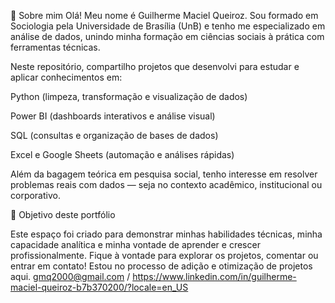 👋 Sobre mim
Olá! Meu nome é Guilherme Maciel Queiroz. Sou formado em Sociologia pela Universidade de Brasília (UnB) e tenho me especializado em análise de dados, unindo minha formação em ciências sociais à prática com ferramentas técnicas.

Neste repositório, compartilho projetos que desenvolvi para estudar e aplicar conhecimentos em:

Python (limpeza, transformação e visualização de dados)

Power BI (dashboards interativos e análise visual)

SQL (consultas e organização de bases de dados)

Excel e Google Sheets (automação e análises rápidas)

Além da bagagem teórica em pesquisa social, tenho interesse em resolver problemas reais com dados — seja no contexto acadêmico, institucional ou corporativo.

📌 Objetivo deste portfólio

Este espaço foi criado para demonstrar minhas habilidades técnicas, minha capacidade analítica e minha vontade de aprender e crescer profissionalmente. Fique à vontade para explorar os projetos, comentar ou entrar em contato! Estou no processo de adição e otimização de projetos aqui. 
gmq2000@gmail.com / https://www.linkedin.com/in/guilherme-maciel-queiroz-b7b370200/?locale=en_US


<!---
Gmqueiroz/Gmqueiroz is a ✨ special ✨ repository because its `README.md` (this file) appears on your GitHub profile.
You can click the Preview link to take a look at your changes.
--->
